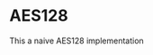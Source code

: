 # AES128                                                                                             
This a naive  AES128 implementation
